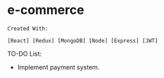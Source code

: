 # e-commerce

```
Created With:

[React] [Redux] [MongoDB] [Node] [Express] [JWT]
```


TO-DO List:
* Implement payment system. 
